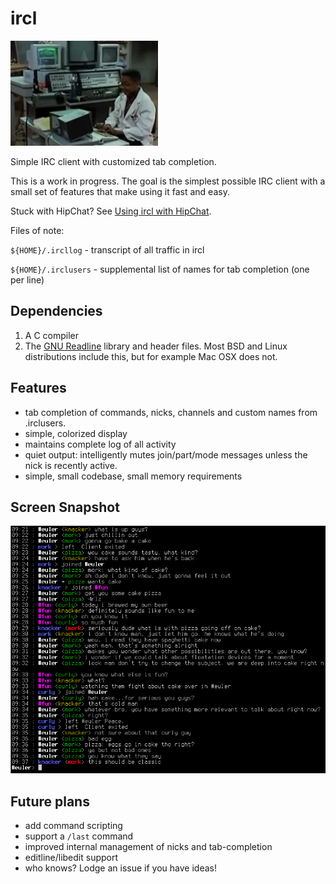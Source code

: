 ircl
====

![](https://github.com/ccstolley/misc/blob/master/img/ircl.png)

Simple IRC client with customized tab completion.


This is a work in progress. The goal is the simplest possible IRC
client with a small set of features that make using it fast and
easy.

Stuck with HipChat? See [Using ircl with HipChat](using_with_hipchat.md).

Files of note:

`${HOME}/.ircllog` - transcript of all traffic in ircl

`${HOME}/.irclusers` - supplemental list of names for tab completion (one per line)

Dependencies
------------

1. A C compiler
2. The [GNU Readline](http://www.gnu.org/software/readline/) library
and header files. Most BSD and Linux distributions include this,
but for example Mac OSX does not.

Features
--------

- tab completion of commands, nicks, channels and custom names from .irclusers. 
- simple, colorized display
- maintains complete log of all activity
- quiet output: intelligently mutes join/part/mode messages unless the nick is recently active.
- simple, small codebase, small memory requirements

Screen Snapshot
---------------
![](https://github.com/ccstolley/misc/blob/master/img/ircl_snap.png)

Future plans
------------

- add command scripting
- support a `/last` command
- improved internal management of nicks and tab-completion
- editline/libedit support
- who knows? Lodge an issue if you have ideas!
